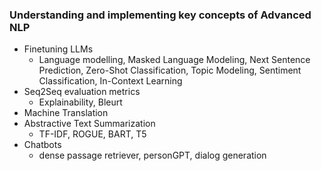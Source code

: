 ### Understanding and implementing key concepts of Advanced NLP 
- Finetuning LLMs
  - Language modelling, Masked Language Modeling, Next Sentence Prediction, Zero-Shot Classification, Topic Modeling, Sentiment Classification, In-Context Learning
- Seq2Seq evaluation metrics
  - Explainability, Bleurt
- Machine Translation
- Abstractive Text Summarization
  - TF-IDF, ROGUE, BART, T5
- Chatbots
  - dense passage retriever, personGPT, dialog generation
